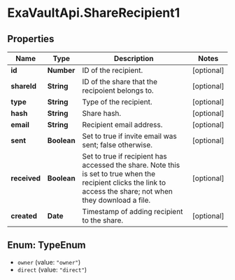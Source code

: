 # ExaVaultApi.ShareRecipient1

## Properties
Name | Type | Description | Notes
------------ | ------------- | ------------- | -------------
**id** | **Number** | ID of the recipient. | [optional] 
**shareId** | **String** | ID of the share that the recipoient belongs to. | [optional] 
**type** | **String** | Type of the recipient. | [optional] 
**hash** | **String** | Share hash. | [optional] 
**email** | **String** | Recipient email address. | [optional] 
**sent** | **Boolean** | Set to true if invite email was sent; false otherwise. | [optional] 
**received** | **Boolean** | Set to true if recipient has accessed the share. Note this is set to true when the recipient clicks the link to access the share; not when they download a file. | [optional] 
**created** | **Date** | Timestamp of adding recipient to the share. | [optional] 

<a name="TypeEnum"></a>
## Enum: TypeEnum

* `owner` (value: `"owner"`)
* `direct` (value: `"direct"`)

